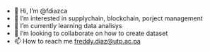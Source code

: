 - 👋 Hi, I’m @fdiazca
- 👀 I’m interested in supplychain, blockchain, porject management
- 🌱 I’m currently learning data analisys
- 💞️ I’m looking to collaborate on how to create dataset 
- 📫 How to reach me freddy.diaz@utp.ac.pa

<!---
fdiazca/fdiazca is a ✨ special ✨ repository because its `README.md` (this file) appears on your GitHub profile.
You can click the Preview link to take a look at your changes.
--->
